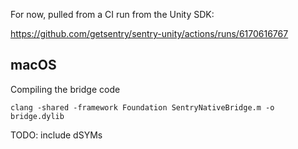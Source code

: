 For now, pulled from a CI run from the Unity SDK:

https://github.com/getsentry/sentry-unity/actions/runs/6170616767

## macOS

Compiling the bridge code

```
clang -shared -framework Foundation SentryNativeBridge.m -o bridge.dylib
```

TODO: include dSYMs
